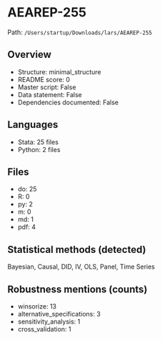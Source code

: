 # AEAREP-255

Path: `/Users/startup/Downloads/lars/AEAREP-255`

## Overview
- Structure: minimal_structure
- README score: 0
- Master script: False
- Data statement: False
- Dependencies documented: False

## Languages
- Stata: 25 files
- Python: 2 files

## Files
- do: 25
- R: 0
- py: 2
- m: 0
- md: 1
- pdf: 4

## Statistical methods (detected)
Bayesian, Causal, DID, IV, OLS, Panel, Time Series

## Robustness mentions (counts)
- winsorize: 13
- alternative_specifications: 3
- sensitivity_analysis: 1
- cross_validation: 1